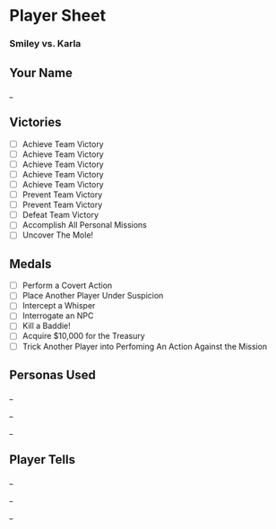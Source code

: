 # Player Sheet
### Smiley vs. Karla

## Your Name

_

## Victories

- [ ] Achieve Team Victory
- [ ] Achieve Team Victory
- [ ] Achieve Team Victory
- [ ] Achieve Team Victory
- [ ] Achieve Team Victory
- [ ] Prevent Team Victory
- [ ] Prevent Team Victory
- [ ] Defeat Team Victory
- [ ] Accomplish All Personal Missions
- [ ] Uncover The Mole!

## Medals

- [ ] Perform a Covert Action
- [ ] Place Another Player Under Suspicion
- [ ] Intercept a Whisper
- [ ] Interrogate an NPC
- [ ] Kill a Baddie!
- [ ] Acquire $10,000 for the Treasury
- [ ] Trick Another Player into Perfoming An Action Against the Mission

## Personas Used

_

_

_

## Player Tells

_

_

_


